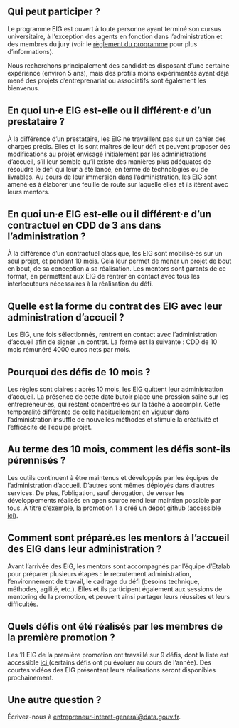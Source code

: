 ## Qui peut participer ?

Le programme EIG est ouvert à toute personne ayant terminé son cursus
universitaire, à l’exception des agents en fonction dans
l’administration et des membres du jury (voir le [règlement du
programme](https://entrepreneur-interet-general.etalab.gouv.fr/assets/EIG-promotion2_reglement_programme_VFF.pdf)
pour plus d’informations).

Nous recherchons principalement des candidat·es disposant d’une
certaine expérience (environ 5 ans), mais des profils moins
expérimentés ayant déjà mené des projets d’entreprenariat ou
associatifs sont également les bienvenus.

## En quoi un·e EIG est-elle ou il différent·e d’un prestataire ?

À la différence d’un prestataire, les EIG ne travaillent pas sur un
cahier des charges précis. Elles et ils sont maîtres de leur défi et
peuvent proposer des modifications au projet envisagé initialement par
les administrations d’accueil, s’il leur semble qu’il existe des
manières plus adéquates de résoudre le défi qui leur a été lancé, en
terme de technologies ou de livrables.  Au cours de leur immersion
dans l’administration, les EIG sont amené·es à élaborer une feuille de
route sur laquelle elles et ils itèrent avec leurs mentors.

## En quoi un·e EIG est-elle ou il différent·e d’un contractuel en CDD de 3 ans dans l’administration ?

À la différence d’un contractuel classique, les EIG sont mobilisé·es
sur un seul projet, et pendant 10 mois. Cela leur permet de mener un
projet de bout en bout, de sa conception à sa réalisation. Les mentors
sont garants de ce format, en permettant aux EIG de rentrer en contact
avec tous les interlocuteurs nécessaires à la réalisation du défi.

## Quelle est la forme du contrat des EIG avec leur administration d’accueil ?

Les EIG, une fois sélectionnés, rentrent en contact avec
l’administration d’accueil afin de signer un contrat. La forme est la
suivante : CDD de 10 mois rémunéré 4000 euros nets par mois.

## Pourquoi des défis de 10 mois ?

Les règles sont claires : après 10 mois, les EIG quittent leur
administration d’accueil. La présence de cette date butoir place une
pression saine sur les entrepreneur·es, qui restent concentré·es sur
la tâche à accomplir. Cette temporalité différente de celle
habituellement en vigueur dans l’administration insuffle de nouvelles
méthodes et stimule la créativité et l’efficacité de l’équipe projet.

## Au terme des 10 mois, comment les défis sont-ils pérennisés ?

Les outils continuent à être maintenus et développés par les équipes
de l’administration d’accueil. D’autres sont mêmes déployés dans
d’autres services. De plus, l’obligation, sauf dérogation, de verser
les développements réalisés en open source rend leur maintien possible
par tous. À titre d’exemple, la promotion 1 a créé un dépôt github
(accessible [ici)](https://github.com/eig-2017).

## Comment sont préparé.es les mentors à l’accueil des EIG dans leur administration ?

Avant l’arrivée des EIG, les mentors sont accompagnés par l’équipe
d’Etalab pour préparer plusieurs étapes : le recrutement
administration, l’environnement de travail, le cadrage du défi
(besoins technique, méthodes, agilité, etc.).  Elles et ils
participent également aux sessions de mentoring de la promotion, et
peuvent ainsi partager leurs réussites et leurs difficultés.

## Quels défis ont été réalisés par les membres de la première promotion ?

Les 11 EIG de la première promotion ont travaillé sur 9 défis, dont la
liste est accessible [ici
](https://www.etalab.gouv.fr/entrepreneurs-dinteret-general)(certains
défis ont pu évoluer au cours de l’année). Des courtes vidéos des EIG
présentant leurs réalisations seront disponibles prochainement.

## Une autre question ?

Écrivez-nous à
[entrepreneur-interet-general@data.gouv.fr](mailto:entrepreneur-interet-general@data.gouv.fr).
